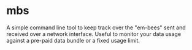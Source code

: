 # mbs

A simple command line tool to keep track over the "em-bees" sent and received 
over a network interface. Useful to monitor your data usage against a pre-paid 
data bundle or a fixed usage limit.

